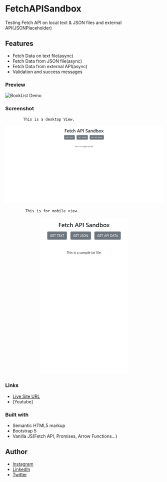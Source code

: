 # FetchAPISandbox
Testing Fetch API on local text &amp; JSON files and external API(JSONPlaceholder)

## Features
- Fetch Data on text file(async)
- Fetch Data from JSON file(async)
-  Fetch Data from external API(async)
- Validation and success messages

### Preview
![BookList Demo](img/BookList.gif)

### Screenshot

            This is a desktop View.

<img src="img/Desktop.png">

             This is for mobile view.

<p align="center">
   <img src="img/mobile.png" height="500px">
  </p>
  
### Links

- [Live Site URL](https://albert-book-list.netlify.app/)
- [Youtube]

### Built with

- Semantic HTML5 markup
- Bootstrap 5
- Vanilla JS(Fetch API, Promises, Arrow Functions...)


## Author

- [Instagram](https://www.instagram.com/albert_sigsbert/)
- [LinkedIn](https://www.linkedin.com/in/albertsigsbert/)
- [Twitter](https://twitter.com/albert_sigsbert)
